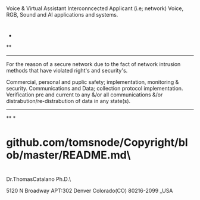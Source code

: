 #
##
###
 
Voice & Virtual Assistant Interconncected Applicant (i.e; network) Voice, RGB, Sound and AI applications and systems.

###
##
#

*
**
***

For the reason of a secure network due to the fact of network intrusion methods that have violated right's
and security's.

Commercial, personal and puplic safety;  implementation, monitoring & security.
Communications and Data; collection protocol implementation.
Verification pre and current to any &/or all communications &/or distrabution/re-distrabution of data in any state(s).

***
**
*


# github.com/tomsnode/Copyright/blob/master/README.md\

#
Dr.ThomasCatalano Ph.D.\

5120 N Broadway APT:302 Denver Colorado(CO) 80216-2099 _USA
